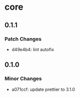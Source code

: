 # core

## 0.1.1

### Patch Changes

- d49e4b4: lint autofix

## 0.1.0

### Minor Changes

- a071ccf: update prettier to 3.1.0
